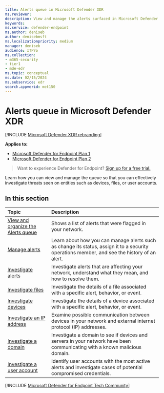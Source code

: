 ```yaml
---
title: Alerts queue in Microsoft Defender XDR
ms.reviewer:
description: View and manage the alerts surfaced in Microsoft Defender XDR
keywords:
ms.service: defender-endpoint
ms.author: deniseb
author: denisebmsft
ms.localizationpriority: medium
manager: deniseb
audience: ITPro
ms.collection: 
- m365-security
- tier1
- mde-edr
ms.topic: conceptual
ms.date: 02/15/2024
ms.subservice: edr
search.appverid: met150
---
```


# Alerts queue in Microsoft Defender XDR

[!INCLUDE [Microsoft Defender XDR rebranding](../includes/microsoft-defender.md)]

**Applies to:**
- [Microsoft Defender for Endpoint Plan 1](microsoft-defender-endpoint.md)
- [Microsoft Defender for Endpoint Plan 2](microsoft-defender-endpoint.md)

> Want to experience Defender for Endpoint? [Sign up for a free trial.](https://go.microsoft.com/fwlink/p/?linkid=2225630&clcid=0x409&culture=en-us&country=us)

Learn how you can view and manage the queue so that you can effectively investigate threats seen on entities such as devices, files, or user accounts.

## In this section

Topic|Description
:---|:---
[View and organize the Alerts queue](alerts-queue.md)|Shows a list of alerts that were flagged in your network.
[Manage alerts](manage-alerts.md)|Learn about how you can manage alerts such as change its status, assign it to a security operations member, and see the history of an alert.
[Investigate alerts](investigate-alerts.md)|Investigate alerts that are affecting your network, understand what they mean, and how to resolve them.
[Investigate files](investigate-files.md)|Investigate the details of a file associated with a specific alert, behavior, or event.
[Investigate devices](investigate-machines.md)|Investigate the details of a device associated with a specific alert, behavior, or event.
[Investigate an IP address](investigate-ip.md)|Examine possible communication between devices in your network and external internet protocol (IP) addresses.
[Investigate a domain](investigate-domain.md)|Investigate a domain to see if devices and servers in your network have been communicating with a known malicious domain.
[Investigate a user account](investigate-user.md)|Identify user accounts with the most active alerts and investigate cases of potential compromised credentials.
[!INCLUDE [Microsoft Defender for Endpoint Tech Community](../includes/defender-mde-techcommunity.md)]
